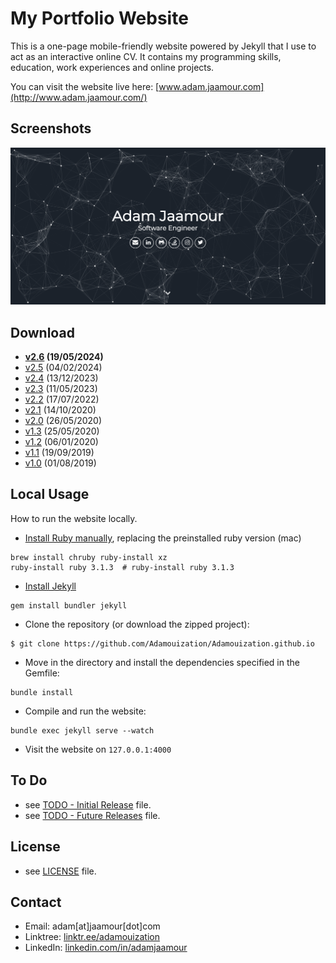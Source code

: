 My Portfolio Website
=======================

This is a one-page mobile-friendly website powered by Jekyll that I use to act as an interactive online CV. It contains my programming skills, education, work experiences and online projects.

You can visit the website live here: [www.adam.jaamour.com](http://www.adam.jaamour.com/)

## Screenshots

![Welcome page screenshot](assets/img/screenshot.png)

## Download

* **[v2.6](https://github.com/Adamouization/Adamouization.github.io/releases/tag/v2.6) (19/05/2024)**
* [v2.5](https://github.com/Adamouization/Adamouization.github.io/releases/tag/v2.5) (04/02/2024)
* [v2.4](https://github.com/Adamouization/Adamouization.github.io/releases/tag/v2.4) (13/12/2023)
* [v2.3](https://github.com/Adamouization/Adamouization.github.io/releases/tag/v2.3) (11/05/2023)
* [v2.2](https://github.com/Adamouization/Adamouization.github.io/releases/tag/v2.2) (17/07/2022)
* [v2.1](https://github.com/Adamouization/Adamouization.github.io/releases/tag/v2.1) (14/10/2020)
* [v2.0](https://github.com/Adamouization/Adamouization.github.io/releases/tag/v2.0) (26/05/2020)
* [v1.3](https://github.com/Adamouization/Adamouization.github.io/releases/tag/v1.3) (25/05/2020)
* [v1.2](https://github.com/Adamouization/Adamouization.github.io/releases/tag/v1.2) (06/01/2020)
* [v1.1](https://github.com/Adamouization/Adamouization.github.io/releases/tag/v1.1) (19/09/2019)
* [v1.0](https://github.com/Adamouization/Adamouization.github.io/releases/tag/v1.0) (01/08/2019)

## Local Usage

How to run the website locally.

* [Install Ruby manually](https://jekyllrb.com/docs/installation/macos/), replacing the preinstalled ruby version (mac)

```shell
brew install chruby ruby-install xz
ruby-install ruby 3.1.3  # ruby-install ruby 3.1.3
```

* [Install Jekyll](https://jekyllrb.com/docs/installation/)

```shell
gem install bundler jekyll
```

* Clone the repository (or download the zipped project):
```
$ git clone https://github.com/Adamouization/Adamouization.github.io
```

* Move in the directory and install the dependencies specified in the Gemfile:

```
bundle install
```

* Compile and run the website:
```
bundle exec jekyll serve --watch
```

* Visit the website on `127.0.0.1:4000`

## To Do
* see [TODO - Initial Release](https://github.com/Adamouization/Adamouization.github.io/projects/1) file.
* see [TODO - Future Releases](https://github.com/Adamouization/Adamouization.github.io/projects/3) file.

## License 
* see [LICENSE](https://github.com/Adamouization/Adamouization.github.io/blob/master/LICENSE) file.

## Contact
* Email: adam[at]jaamour[dot]com
* Linktree: [linktr.ee/adamouization](https://linktr.ee/adamouization)
* LinkedIn: [linkedin.com/in/adamjaamour](https://www.linkedin.com/in/adamjaamour/)

